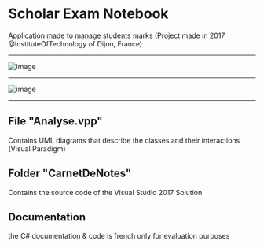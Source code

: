# Scholar Exam Notebook
Application made to manage students marks (Project made in 2017 @InstituteOfTechnology of Dijon, France)

***

![image](https://user-images.githubusercontent.com/31795527/114315815-eb9a5f00-9b00-11eb-87ae-049b1190227a.png)

***

![image](https://user-images.githubusercontent.com/31795527/114315820-f1904000-9b00-11eb-821a-ce3eb54c8609.png)

***

## File "Analyse.vpp"
Contains UML diagrams that describe the classes and their interactions (Visual Paradigm)

## Folder "CarnetDeNotes"

Contains the source code of the Visual Studio 2017 Solution

## Documentation
the C# documentation & code is french only for evaluation purposes
